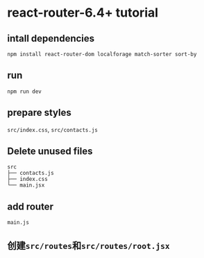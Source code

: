 # react-router-6.4+ tutorial

## intall dependencies

```
npm install react-router-dom localforage match-sorter sort-by
```

## run

```
npm run dev
```

## prepare styles

`src/index.css`, `src/contacts.js`

## Delete unused files

```
src
├── contacts.js
├── index.css
└── main.jsx
```

## add router

`main.js`

## 创建`src/routes`和`src/routes/root.jsx`
